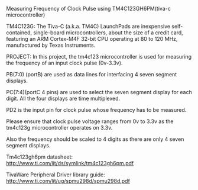 Measuring Frequency of Clock Pulse using TM4C123GH6PM(tiva-c microcontroller)


TM4C123G:
The Tiva-C (a.k.a. TM4C) LaunchPads are inexpensive self-contained, single-board microcontrollers, about the size of a credit card, featuring an ARM Cortex-M4F 32-bit CPU operating at 80 to 120 MHz, manufactured by Texas Instruments.


PROJECT:
In this project, the tm4c123 microcontroller is used for measuring the frequency of an input clock pulse (0v-3.3v).

PB(7:0) (portB) are used as data lines for interfacing 4 seven segment displays.  

PC(7:4)(portC 4 pins) are used to select the seven segment display for each digit. All the four displays are time multiplexed.

PD2 is the input pin for clock pulse whose frequency has to be measured. 

Please ensure that clock pulse voltage ranges from 0v to 3.3v as the tm4c123g microcontroller operates on 3.3v.

Also the frequency should be scaled to 4 digits as there are only 4 seven segment displays.

Tm4c123gh6pm datasheet:
http://www.ti.com/lit/ds/symlink/tm4c123gh6pm.pdf

TivaWare Peripheral Driver library guide:
http://www.ti.com/lit/ug/spmu298d/spmu298d.pdf

